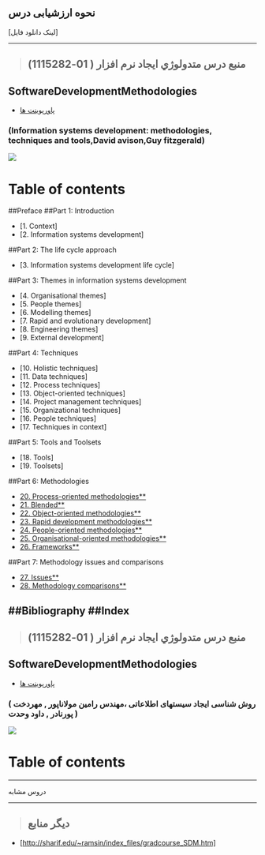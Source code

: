 ## نحوه ارزشیابی درس

[لینک دانلود فایل]

---------------
>## (منبع درس متدولوژي ايجاد نرم افزار ( 01-1115282


## SoftwareDevelopmentMethodologies

- [پاورپوینت ها]()
    
###    (Information systems development: methodologies, techniques and tools,David avison,Guy fitzgerald)

<a href=""><img src="https://github.com/AliRazavi-edu/PNU_3991/blob/master/image/Information%20systems%20development%20methodologies%2C%20techniques%20and%20tools.png"> </a>
# Table of contents
##Preface
##Part 1: Introduction
- [1. Context]
- [2. Information systems development]

##Part 2: The life cycle approach
- [3. Information systems development life cycle]

##Part 3: Themes in information systems development
- [4. Organisational themes]
- [5. People themes]
- [6. Modelling themes]
- [7. Rapid and evolutionary development]
- [8. Engineering themes]
- [9. External development]

##Part 4: Techniques
- [10. Holistic techniques]
- [11. Data techniques]
- [12. Process techniques]
- [13. Object-oriented techniques]
- [14. Project management techniques]
- [15. Organizational techniques]
- [16. People techniques]
- [17. Techniques in context]

##Part 5: Tools and Toolsets
- [18. Tools]
- [19. Toolsets]

##Part 6: Methodologies
- [20. Process-oriented methodologies**]()
- [21. Blended**]()
- [22. Object-oriented methodologies**]()
- [23. Rapid development methodologies**]()
- [24. People-oriented methodologies**]()
- [25. Organisational-oriented methodologies**]()
- [26. Frameworks**]()

##Part 7: Methodology issues and comparisons
- [27. Issues**]()
- [28. Methodology comparisons**]()

##Bibliography
##Index 
--------------
>## (منبع درس متدولوژي ايجاد نرم افزار ( 01-1115282


## SoftwareDevelopmentMethodologies

- [پاورپوینت ها]()
    
 
###    ( روش شناسی ایجاد سیستهای اطلاعاتی ،مهندس رامین مولاناپور , مهردخت پورنادر , داود وحدت  )

<a href=""><img src="https://github.com/AliRazavi-edu/PNU_3991/blob/master/image/Information%20systems%20development%20methodologies%2C%20techniques%20and%20tools1.png"> </a>
# Table of contents

--------------

> 
دروس مشابه

-----------

> ## دیگر منابع
- [http://sharif.edu/~ramsin/index_files/gradcourse_SDM.htm]
